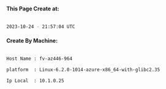 
   
#### This Page Create at:

```bash

2023-10-24 - 21:57:04 UTC

```

#### Create By Machine:

```bash

Host Name : fv-az446-964

platform  : Linux-6.2.0-1014-azure-x86_64-with-glibc2.35

Ip Local  : 10.1.0.25

```

